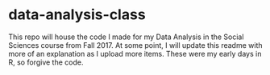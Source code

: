 # data-analysis-class

This repo will house the code I made for my Data Analysis in the Social Sciences course from Fall 2017. At some point, I will update this readme with more of an explanation as I upload more items. These were my early days in R, so forgive the code.
